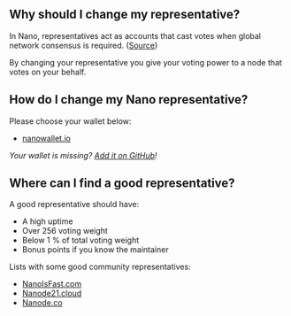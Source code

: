 ## Why should I change my representative?

In Nano, representatives act as accounts that cast votes when global network consensus is required. ([Source](https://nanowallet.io/))

By changing your representative you give your voting power to a node that votes on your behalf.

## How do I change my Nano representative?

Please choose your wallet below:

- [nanowallet.io](wallets/nanowalletio.md)

_Your wallet is missing? [Add it on GitHub](https://github.com/nanotools/Change-Nano-Representative)!_

## Where can I find a good representative?

A good representative should have:
- A high uptime
- Over 256 voting weight
- Below 1 % of total voting weight
- Bonus points if you know the maintainer

Lists with some good community representatives:

- [NanoIsFast.com](https://nanoisfast.com/decentralized-nano-representatives/)
- [Nanode21.cloud](https://nanode21.cloud/representatives.php)
- [Nanode.co](https://www.nanode.co/representatives)
